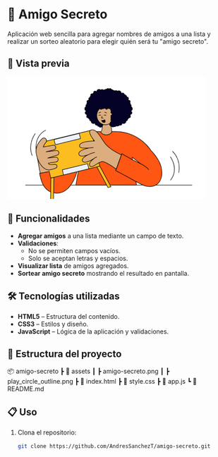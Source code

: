 # 🎁 Amigo Secreto

Aplicación web sencilla para agregar nombres de amigos a una lista y realizar un sorteo aleatorio para elegir quién será tu "amigo secreto".

## 📸 Vista previa

![Vista previa](assets/amigo-secreto.png)

## 🚀 Funcionalidades

- **Agregar amigos** a una lista mediante un campo de texto.
- **Validaciones**:
  - No se permiten campos vacíos.
  - Solo se aceptan letras y espacios.
- **Visualizar lista** de amigos agregados.
- **Sortear amigo secreto** mostrando el resultado en pantalla.

## 🛠 Tecnologías utilizadas

- **HTML5** – Estructura del contenido.
- **CSS3** – Estilos y diseño.
- **JavaScript** – Lógica de la aplicación y validaciones.

## 📂 Estructura del proyecto


📦 amigo-secreto
┣ 📂 assets
┃ ┣ amigo-secreto.png
┃ ┣ play_circle_outline.png
┣ 📜 index.html
┣ 📜 style.css
┣ 📜 app.js
┗ 📜 README.md


## 📋 Uso

1. Clona el repositorio:
   ```bash
   git clone https://github.com/AndresSanchezT/amigo-secreto.git

